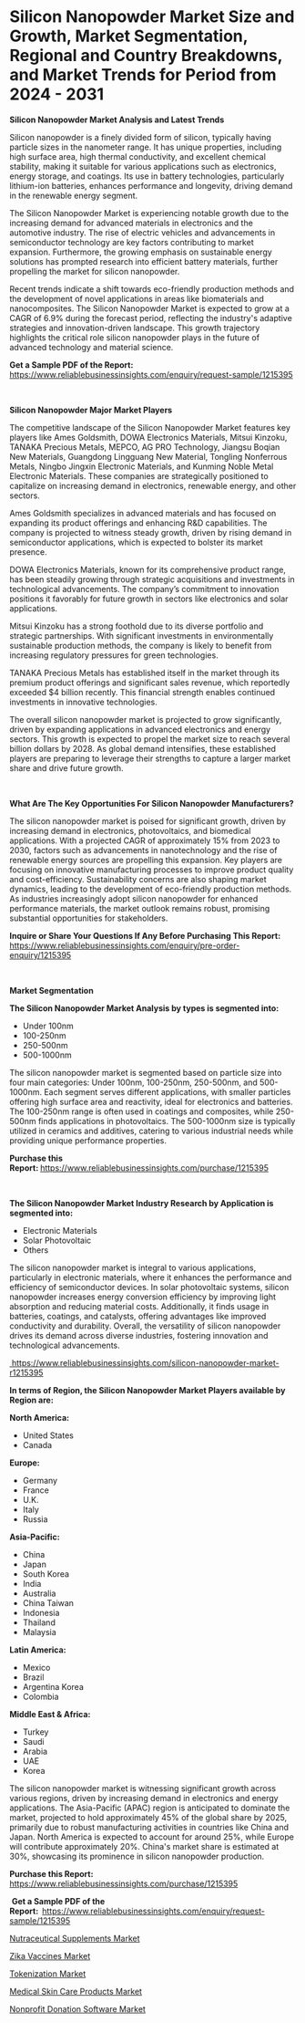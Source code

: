 <p><h1>Silicon Nanopowder Market Size and Growth, Market Segmentation, Regional and Country Breakdowns, and Market Trends for Period from 2024 -  2031</h1></p><p><strong>Silicon Nanopowder Market Analysis and Latest Trends</strong></p>
<p><p>Silicon nanopowder is a finely divided form of silicon, typically having particle sizes in the nanometer range. It has unique properties, including high surface area, high thermal conductivity, and excellent chemical stability, making it suitable for various applications such as electronics, energy storage, and coatings. Its use in battery technologies, particularly lithium-ion batteries, enhances performance and longevity, driving demand in the renewable energy segment.</p><p>The Silicon Nanopowder Market is experiencing notable growth due to the increasing demand for advanced materials in electronics and the automotive industry. The rise of electric vehicles and advancements in semiconductor technology are key factors contributing to market expansion. Furthermore, the growing emphasis on sustainable energy solutions has prompted research into efficient battery materials, further propelling the market for silicon nanopowder. </p><p>Recent trends indicate a shift towards eco-friendly production methods and the development of novel applications in areas like biomaterials and nanocomposites. The Silicon Nanopowder Market is expected to grow at a CAGR of 6.9% during the forecast period, reflecting the industry's adaptive strategies and innovation-driven landscape. This growth trajectory highlights the critical role silicon nanopowder plays in the future of advanced technology and material science.</p></p>
<p><strong>Get a Sample PDF of the Report:&nbsp;</strong> <a href="https://www.reliablebusinessinsights.com/enquiry/request-sample/1215395?utm_campaign=1737&utm_medium=2&utm_source=Github&utm_content=ia&utm_term=24102024&utm_id=silicon-nanopowder">https://www.reliablebusinessinsights.com/enquiry/request-sample/1215395</a></p>
<p>&nbsp;</p>
<p><strong>Silicon Nanopowder Major Market Players</strong></p>
<p><p>The competitive landscape of the Silicon Nanopowder Market features key players like Ames Goldsmith, DOWA Electronics Materials, Mitsui Kinzoku, TANAKA Precious Metals, MEPCO, AG PRO Technology, Jiangsu Boqian New Materials, Guangdong Lingguang New Material, Tongling Nonferrous Metals, Ningbo Jingxin Electronic Materials, and Kunming Noble Metal Electronic Materials. These companies are strategically positioned to capitalize on increasing demand in electronics, renewable energy, and other sectors.</p><p>Ames Goldsmith specializes in advanced materials and has focused on expanding its product offerings and enhancing R&D capabilities. The company is projected to witness steady growth, driven by rising demand in semiconductor applications, which is expected to bolster its market presence.</p><p>DOWA Electronics Materials, known for its comprehensive product range, has been steadily growing through strategic acquisitions and investments in technological advancements. The company’s commitment to innovation positions it favorably for future growth in sectors like electronics and solar applications.</p><p>Mitsui Kinzoku has a strong foothold due to its diverse portfolio and strategic partnerships. With significant investments in environmentally sustainable production methods, the company is likely to benefit from increasing regulatory pressures for green technologies.</p><p>TANAKA Precious Metals has established itself in the market through its premium product offerings and significant sales revenue, which reportedly exceeded $4 billion recently. This financial strength enables continued investments in innovative technologies.</p><p>The overall silicon nanopowder market is projected to grow significantly, driven by expanding applications in advanced electronics and energy sectors. This growth is expected to propel the market size to reach several billion dollars by 2028. As global demand intensifies, these established players are preparing to leverage their strengths to capture a larger market share and drive future growth.</p></p>
<p>&nbsp;</p>
<p><strong>What Are The Key Opportunities For Silicon Nanopowder Manufacturers?</strong></p>
<p><p>The silicon nanopowder market is poised for significant growth, driven by increasing demand in electronics, photovoltaics, and biomedical applications. With a projected CAGR of approximately 15% from 2023 to 2030, factors such as advancements in nanotechnology and the rise of renewable energy sources are propelling this expansion. Key players are focusing on innovative manufacturing processes to improve product quality and cost-efficiency. Sustainability concerns are also shaping market dynamics, leading to the development of eco-friendly production methods. As industries increasingly adopt silicon nanopowder for enhanced performance materials, the market outlook remains robust, promising substantial opportunities for stakeholders.</p></p>
<p><strong>Inquire or Share Your Questions If Any Before Purchasing This Report:</strong> <a href="https://www.reliablebusinessinsights.com/enquiry/pre-order-enquiry/1215395?utm_campaign=1737&utm_medium=2&utm_source=Github&utm_content=ia&utm_term=24102024&utm_id=silicon-nanopowder">https://www.reliablebusinessinsights.com/enquiry/pre-order-enquiry/1215395</a></p>
<p>&nbsp;</p>
<p><strong>Market Segmentation</strong></p>
<p><strong>The Silicon Nanopowder Market Analysis by types is segmented into:</strong></p>
<p><ul><li>Under 100nm</li><li>100-250nm</li><li>250-500nm</li><li>500-1000nm</li></ul></p>
<p><p>The silicon nanopowder market is segmented based on particle size into four main categories: Under 100nm, 100-250nm, 250-500nm, and 500-1000nm. Each segment serves different applications, with smaller particles offering high surface area and reactivity, ideal for electronics and batteries. The 100-250nm range is often used in coatings and composites, while 250-500nm finds applications in photovoltaics. The 500-1000nm size is typically utilized in ceramics and additives, catering to various industrial needs while providing unique performance properties.</p></p>
<p><strong>Purchase this Report:&nbsp;</strong><a href="https://www.reliablebusinessinsights.com/purchase/1215395?utm_campaign=1737&utm_medium=2&utm_source=Github&utm_content=ia&utm_term=24102024&utm_id=silicon-nanopowder">https://www.reliablebusinessinsights.com/purchase/1215395</a></p>
<p>&nbsp;</p>
<p><strong>The Silicon Nanopowder Market Industry Research by Application is segmented into:</strong></p>
<p><ul><li>Electronic Materials</li><li>Solar Photovoltaic</li><li>Others</li></ul></p>
<p><p>The silicon nanopowder market is integral to various applications, particularly in electronic materials, where it enhances the performance and efficiency of semiconductor devices. In solar photovoltaic systems, silicon nanopowder increases energy conversion efficiency by improving light absorption and reducing material costs. Additionally, it finds usage in batteries, coatings, and catalysts, offering advantages like improved conductivity and durability. Overall, the versatility of silicon nanopowder drives its demand across diverse industries, fostering innovation and technological advancements.</p></p>
<p><a href="https://www.reliablebusinessinsights.com/silicon-nanopowder-market-r1215395?utm_campaign=1737&utm_medium=2&utm_source=Github&utm_content=ia&utm_term=24102024&utm_id=silicon-nanopowder">&nbsp;https://www.reliablebusinessinsights.com/silicon-nanopowder-market-r1215395</a></p>
<p><strong>In terms of Region, the Silicon Nanopowder Market Players available by Region are:</strong></p>
<p>
    <p> <strong> North America: </strong>
        <ul>
            <li>United States</li>
            <li>Canada</li>
        </ul>
        </p> 
    <p> <strong> Europe: </strong>
        <ul>
            <li>Germany</li>
            <li>France</li>
            <li>U.K.</li>
            <li>Italy</li>
            <li>Russia</li>
        </ul>
        </p> 
    <p> <strong> Asia-Pacific: </strong>
        <ul>
            <li>China</li>
            <li>Japan</li>
            <li>South Korea</li>
            <li>India</li>
            <li>Australia</li>
            <li>China Taiwan</li>
            <li>Indonesia</li>
            <li>Thailand</li>
            <li>Malaysia</li>
        </ul>
        </p> 
    <p> <strong> Latin America: </strong>
        <ul>
            <li>Mexico</li>
            <li>Brazil</li>
            <li>Argentina Korea</li>
            <li>Colombia</li>
        </ul>
        </p> 
    <p> <strong> Middle East & Africa: </strong>
        <ul>
            <li>Turkey</li>
            <li>Saudi</li>
            <li>Arabia</li>
            <li>UAE</li>
            <li>Korea</li>
        </ul>
    </p>
    </p>
<p><p>The silicon nanopowder market is witnessing significant growth across various regions, driven by increasing demand in electronics and energy applications. The Asia-Pacific (APAC) region is anticipated to dominate the market, projected to hold approximately 45% of the global share by 2025, primarily due to robust manufacturing activities in countries like China and Japan. North America is expected to account for around 25%, while Europe will contribute approximately 20%. China's market share is estimated at 30%, showcasing its prominence in silicon nanopowder production.</p></p>
<p><strong>Purchase this Report: </strong><a href="https://www.reliablebusinessinsights.com/purchase/1215395?utm_campaign=1737&utm_medium=2&utm_source=Github&utm_content=ia&utm_term=24102024&utm_id=silicon-nanopowder">https://www.reliablebusinessinsights.com/purchase/1215395</a></p>
<p>&nbsp;<strong>Get a Sample PDF of the Report:&nbsp;&nbsp;</strong><a href="https://www.reliablebusinessinsights.com/enquiry/request-sample/1215395?utm_campaign=1737&utm_medium=2&utm_source=Github&utm_content=ia&utm_term=24102024&utm_id=silicon-nanopowder">https://www.reliablebusinessinsights.com/enquiry/request-sample/1215395</a></p>
<p><strong></strong></p>
<p><p><a href="https://www.linkedin.com/pulse/market-leaders-laggards-global-nutraceutical-supplements-jgkxe?utm_campaign=1737&utm_medium=2&utm_source=Github&utm_content=ia&utm_term=24102024&utm_id=silicon-nanopowder">Nutraceutical Supplements Market</a></p><p><a href="https://www.linkedin.com/pulse/insights-zika-vaccines-market-players-size-geographical-45tte?utm_campaign=1737&utm_medium=2&utm_source=Github&utm_content=ia&utm_term=24102024&utm_id=silicon-nanopowder">Zika Vaccines Market</a></p><p><a href="https://www.linkedin.com/pulse/tokenization-market-industry-trends-forecast-period-from-2024-hxihf?utm_campaign=1737&utm_medium=2&utm_source=Github&utm_content=ia&utm_term=24102024&utm_id=silicon-nanopowder">Tokenization Market</a></p><p><a href="https://www.linkedin.com/pulse/medical-skin-care-products-market-matrix-applications-types-cagr-dzjce?utm_campaign=1737&utm_medium=2&utm_source=Github&utm_content=ia&utm_term=24102024&utm_id=silicon-nanopowder">Medical Skin Care Products Market</a></p><p><a href="https://www.linkedin.com/pulse/global-nonprofit-donation-software-market-product-types-applications-dposf?utm_campaign=1737&utm_medium=2&utm_source=Github&utm_content=ia&utm_term=24102024&utm_id=silicon-nanopowder">Nonprofit Donation Software Market</a></p></p>